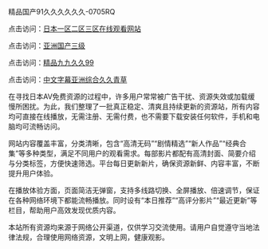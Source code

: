 精品国产91久久久久久久-0705RQ

点击访问：<a href="https://rtj-3zo.pages.dev/">日本一区二区三区在线观看网站</a>

点击访问：<a href="https://vassv.pages.dev/">亚洲国产三级</a>

点击访问：<a href="https://gsd-agv.pages.dev/">精品九九久久99</a>

点击访问：<a href="https://gda-c7m.pages.dev/">中文字幕亚洲综合久久青草</a>

在寻找日本AV免费资源的过程中，许多用户常常被广告干扰、资源失效或加载缓慢所困扰。为此，我们整理了一批真正稳定、清爽且持续更新的资源站，所有内容均可直接在线播放，无需注册、无需付费，也不需要下载安装任何软件，手机和电脑均可流畅访问。

网站内容覆盖丰富，分类清晰，包含“高清无码”“剧情精选”“新人作品”“经典合集”等多种类型，满足不同用户的观看需求。每部影片都配有高清封面、简要介绍与分类标签，方便快速筛选。平台每日更新新片，确保资源新鲜、内容丰富，不断提升用户体验。

在播放体验方面，页面简洁无弹窗，支持多线路切换、全屏播放、倍速调节，保证在各种网络环境下都能流畅播放。同时设有“本日推荐”“高评分影片”“最近更新”等栏目，帮助用户高效发现优质内容。

本站所有资源均来源于网络公开渠道，仅供学习交流使用。请用户自觉遵守当地法律法规，合理使用网络资源，文明上网，健康观影。

<span style="display:none;">[Canonical link](https://github.com/W20250705/So11 ）</span>
